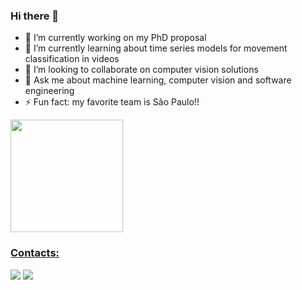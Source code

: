 ### Hi there 👋


 - 🔭 I’m currently working on my PhD proposal
 - 🌱 I’m currently learning about time series models for movement classification in videos
 - 👯 I’m looking to collaborate on computer vision solutions
 - 💬 Ask me about machine learning, computer vision and software engineering
 - ⚡ Fun fact: my favorite team is São Paulo!!

 <div>
 <a href="https://github.com/wiusdy">
 <img loading="lazy" height="180em" src="https://github-readme-stats.vercel.app/api/top-langs/?username=wiusdy&layout=compact&langs_count=7&theme=dracula"/>
 </div>

### Contacts:

<div>
<a href="https://www.instagram.com/wiu_sdy/" target="_blank"><img loading="lazy" src="https://img.shields.io/badge/-Instagram-%23E4405F?style=for-the-badge&logo=instagram&logoColor=white" target="_blank"></a>
<a href="https://www.linkedin.com/in/william-sdayle-marins-silva-37b462108/" target="_blank"><img loading="lazy" src="https://img.shields.io/badge/-LinkedIn-%230077B5?style=for-the-badge&logo=linkedin&logoColor=white" target="_blank"></a>   
</div>
